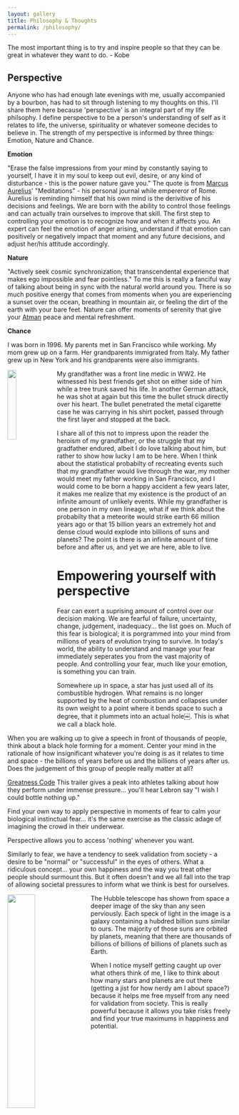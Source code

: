 ```yaml
---
layout: gallery
title: Philosophy & Thoughts
permalink: /philosophy/
---
```


The most important thing is to try and inspire people so that they can be great in whatever they want to do. - Kobe 

## Perspective

Anyone who has had enough late evenings with me, usually accompanied by a bourbon, has had to sit through listening to my thoughts on this. I'll share them here because 'perspective' is an integral part of my life philsophy. I define perspective to be a person's understanding of self as it relates to life, the universe, spirituality or whatever someone decides to believe in. The strength of my perspective is informed by three things: Emotion, Nature and Chance.

**Emotion**

"Erase the false impressions from your mind by constantly saying to yourself, I have it in my soul to keep out evil, desire, or any kind of disturbance - this is the power nature gave you." The quote is from [Marcus Aurelius](https://dailystoic.com/marcus-aurelius/)' "Meditations" - his personal journal while empereror of Rome. Aurelius is reminding himself that his own mind is the derivitive of his decisions and feelings. We are born with the ability to control those feelings and can actually train ourselves to improve that skill. The first step to controlling your emotion is to recognize how and when it affects you. An expert can feel the emotion of anger arising, understand if that emotion can positively or negatively impact that moment and any future decisions, and adjust her/his attitude accordingly. 

**Nature**

"Actively seek cosmic synchronization; that transcendental experience that makes ego impossible and fear pointless." To me this is really a fanciful way of talking about being in sync with the natural world around you. There is so much positive energy that comes from moments when you are experiencing a sunset over the ocean, breathing in mountain air, or feeling the dirt of the earth with your bare feet. Nature can offer moments of serenity that give your [Atman](https://www.bbc.co.uk/religion/religions/hinduism/concepts/concepts_1.shtml) peace and mental refreshment. 

**Chance**

I was born in 1996. My parents met in San Francisco while working. My mom grew up on a farm. Her grandparents immigrated from Italy. My father grew up in New York and his grandparents were also immigrants.

<img style="float: left; margin: 0px 10px 10px 0px;" src="{{site.imgurl}}/grandpa.JPG" width="20%" />
My grandfather was a front line medic in WW2. He witnessed his best friends get shot on either side of him while a tree trunk saved his life. In another German attack, he was shot at again but this time the bullet struck directly over his heart. The bullet penetrated the metal cigarette case he was carrying in his shirt pocket, passed through the first layer and stopped at the back. 

I share all of this not to impress upon the reader the heroism of my grandfather, or the struggle that my gradfather endured, albeit I do love talking about him, but rather to show how lucky I am to be here. When I think about the statistical probabilty of recreating events such that my grandfather would live through the war, my mother would meet my father working in San Francisco, and I would come to be born a happy accident a few years later, it makes me realize that my existence is the product of an infinite amount of unlikely events. While my grandfather is one person in my own lineage, what if we think about the probabilty that a meteorite would strike earth 66 million years ago or that 15 billion years an extremely hot and dense cloud would explode into billions of suns and planets? The point is there is an infinite amount of time before and after us, and yet we are here, able to live.

# Empowering yourself with perspective

Fear can exert a suprising amount of control over our decision making. We are fearful of failure, uncertainty, change, judgement, inadequacy... the list goes on. Much of this fear is biological; it is porgrammed into your mind from millions of years of evolution trying to survive. In today's world, the ability to understand and manage your fear immediately seperates you from the vast majority of people. And controlling your fear, much like your emotion, is something you can train.

Somewhere up in space, a star has just used all of its combustible hydrogen. What remains is no longer supported by the heat of combustion and collapses under its own weight to a point where it bends space to such a degree, that it plummets into an actual hole￼. This is what we call a black hole.

When you are walking up to give a speech in front of thousands of people, think about a black hole forming for a moment. Center your mind in the rationale of how insignificant whatever you're doing is as it relates to time and space - the billions of years before us and the billions of years after us. Does the judgement of this group of people really matter at all?

[Greatness Code](https://www.youtube.com/watch?time_continue=88&v=t2I3Yd27dGw&feature=emb_logo) This trailer gives a peak into athletes talking about how they perform under immense pressure... you'll hear Lebron say "I wish I could bottle nothing up."

Find your own way to apply perspective in moments of fear to calm your biological instinctual fear... it's the same exercise as the classic adage of imagining the crowd in their underwear. 

Perspective allows you to access 'nothing' whenever you want.

Similarly to fear, we have a tendency to seek validation from society - a desire to be "normal" or "successful" in the eyes of others. What a ridiculous concept... your own happiness and the way you treat other people should surmount this. But it often doesn't and we all fall into the trap of allowing societal pressures to inform what we think is best for ourselves. 

<img style="float: left; margin: 0px 10px 10px 0px;" src="{{site.imgurl}}/Hubble.jpg" width="35%" /> 
The Hubble telescope has shown from space a deeper image of the sky than any seen perviously. Each speck of light in the image is a galaxy containing a hubdred billion suns similar to ours. The majority of those suns are orbited by planets, meaning that there are thousands of billions of billions of billions of planets such as Earth. 

When I notice myself getting caught up over what others think of me, I like to think about how many stars and planets are out there (getting a jist for how nerdy am I about space?) because it helps me free myself from any need for validation from society. This is really powerful because it allows you take risks freely and find your true maximums in happiness and potential.


